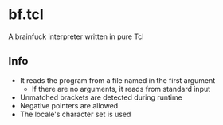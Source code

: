 # bf.tcl

A brainfuck interpreter written in pure Tcl

## Info

- It reads the program from a file named in the first argument
	- If there are no arguments, it reads from standard input
- Unmatched brackets are detected during runtime
- Negative pointers are allowed
- The locale's character set is used

